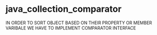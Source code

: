 # java_collection_comparator
IN ORDER TO SORT OBJECT BASED ON THEIR PROPERTY OR MEMBER VARIBALE WE HAVE TO IMPLEMENT COMPARATOR INTERFACE
